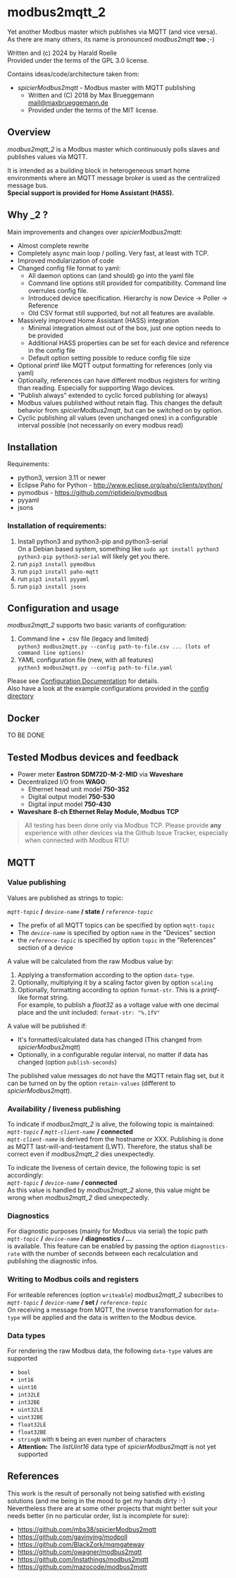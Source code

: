 # modbus2mqtt_2
Yet another Modbus master which publishes via MQTT (and vice versa).<br>
As there are many others, its name is pronounced *modbus2mqtt* **too** ;-)

Written and (c) 2024 by Harald Roelle</br>
Provided under the terms of the GPL 3.0 license.

Contains ideas/code/architecture taken from:
- *spicierModbus2mqtt* - Modbus master with MQTT publishing
  - Written and (C) 2018 by Max Brueggemann <mail@maxbrueggemann.de>
  - Provided under the terms of the MIT license.  

## Overview
*modbus2mqtt_2* is a Modbus master which continuously polls slaves and publishes values via MQTT.

It is intended as a building block in heterogeneous smart home environments where 
an MQTT message broker is used as the centralized message bus.<br>
**Special support is provided for Home Assistant (HASS).**

## Why _2 ?
Main improvements and changes over *spicierModbus2mqtt*:
- Almost complete rewrite
- Completely async main loop / polling. Very fast, at least with TCP.
- Improved modularization of code
- Changed config file format to yaml:
    - All daemon options can (and should) go into the yaml file
    - Command line options still provided for compatibility. Command line overrules config file.
    - Introduced device specification. Hierarchy is now Device -> Poller -> Reference
    - Old CSV format still supported, but not all features are available.
- Massively improved Home Assistant (HASS) integration
    - Minimal integration almost out of the box, just one option needs to be provided
    - Additional HASS properties can be set for each device and reference in the config file
    - Default option setting possible to reduce config file size
- Optional printf like MQTT output formatting for references (only via yaml)
- Optionally, references can have different modbus registers for writing than reading. Especially for supporting Wago devices.
- "Publish always" extended to cyclic forced publishing (or always)
- Modbus values published without retain flag. This changes the default behavior from *spicierModbus2mqtt*, but can be switched on by option.
- Cyclic publishing all values (even unchanged ones) in a configurable interval possible (not necessarily on every modbus read)

## Installation
Requirements:
- python3, version 3.11 or newer
- Eclipse Paho for Python - http://www.eclipse.org/paho/clients/python/
- pymodbus - https://github.com/riptideio/pymodbus
- pyyaml
- jsons

### Installation of requirements:
1. Install python3 and python3-pip and python3-serial<br>
  On a Debian based system, something like `sudo apt install python3 python3-pip python3-serial` will likely get you there.
1. run `pip3 install pymodbus`
1. run `pip3 install paho-mqtt`
1. run `pip3 install pyyaml`
1. run `pip3 install jsons`

## Configuration and usage

*modbus2mqtt_2* supports two basic variants of configuration:

1. Command line + .csv file (legacy and limited)<br>
   `python3 modbus2mqtt.py --config path-to-file.csv ... (lots of command line options)`
2. YAML configuration file (new, with all features)<br>
   `python3 modbus2mqtt.py --config path-to-file.yaml`

Please see [Configuration Documentation](doc/config.md) for details.<br>
Also have a look at the example configurations provided in the [config directory](config)

## Docker
TO BE DONE

## Tested Modbus devices and feedback
- Power meter **Eastron** **SDM72D-M-2-MID** via **Waveshare** 
- Decentralized I/O from **WAGO**:
  - Ethernet head unit model **750-352**
  - Digital output model **750-530**
  - Digital input model **750-430**
- **Waveshare** **8-ch Ethernet Relay Module, Modbus TCP**

> All testing has been done only via Modbus TCP. Please provide **any** experience with other devices via the Github Issue Tracker, especially when connected with Modbus RTU!

## MQTT

### Value publishing
Values are published as strings to topic:

*`mqtt-topic`* **/** *`device-name`* **/ state /** *`reference-topic`*<br>
- The prefix of all MQTT topics can be specified by option `mqtt-topic`
- The *`device-name`* is specified by option `name` in the "Devices" section
- the *`reference-topic`* is specified by option `topic` in the "References" section of a device

A value will be calculated from the raw Modbus value by:
  1. Applying a transformation according to the option `data-type`.
  2. Optionally, multiplying it by a scaling factor given by option `scaling`
  3. Optionally, formatting according to option `format-str`. This is a *printf*-like format string.<br>
     For example, to publish a *float32* as a voltage value with one decimal place and the unit included: `format-str: "%.1fV"`

A value will be published if:
  - It's formatted/calculated data has changed (This changed from *spicierModbus2mqtt*)
  - Optionally, in a configurable regular interval, no matter if data has changed (option `publish-seconds`)

The published value messages do not have the MQTT retain flag set, but it can be turned on by the option `retain-values` (different to *spicierModbus2mqtt*).

### Availability / liveness publishing

To indicate if *modbus2mqtt_2* is alive, the following topic is maintained:<br>
*`mqtt-topic`* **/** *`mqtt-client-name`* **/ connected**<br>
*`mqtt-client-name`* is derived from the hostname or XXX. Publishing is done as MQTT last-will-and-testament (LWT). Therefore, the status shall be correct even if *modbus2mqtt_2* dies unexpectedly.

To indicate the liveness of certain device, the following topic is set accordingly:<br>
*`mqtt-topic`* **/** *`device-name`* **/ connected**<br>
As this value is handled by *modbus2mqtt_2* alone, this value might be wrong when *modbus2mqtt_2* died unexpectedly.

### Diagnostics
For diagnostic purposes (mainly for Modbus via serial) the topic path <br>
*`mqtt-topic`* **/** *`device-name`* **/** **diagnostics / ...**<br>
is available. This feature can be enabled by passing the option `diagnostics-rate` with the number of seconds between each recalculation and publishing the diagnostic infos.

### Writing to Modbus coils and registers

For writeable references (option `writeable`) *modbus2mqtt_2* subscribes to <br>
*`mqtt-topic`* **/** *`device-name`* **/ set /** *`reference-topic`* <br>
On receiving a message from MQTT, the inverse transformation for `data-type` will be applied and the data is written to the Modbus device.

### Data types
For rendering the raw Modbus data, the following `data-type` values are supported
- `bool`
- `int16`
- `uint16`
- `int32LE`
- `int32BE`
- `uint32LE`
- `uint32BE`
- `float32LE`
- `float32BE`
- `stringN` with `N` being an even number of characters
- **Attention:** The *listUint16* data type of *spicierModbus2mqtt* is not yet supported

## References
This work is the result of personally not being satisfied with existing solutions (and me being in the mood to get my hands dirty :-)<br>
Nevertheless there are at some other projects that might better suit your needs better (in no particular order, list is incomplete for sure):
- https://github.com/mbs38/spicierModbus2mqtt
- https://github.com/gavinying/modpoll
- https://github.com/BlackZork/mqmgateway
- https://github.com/owagner/modbus2mqtt
- https://github.com/Instathings/modbus2mqtt
- https://github.com/mazocode/modbus2mqtt
